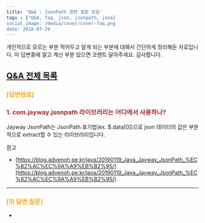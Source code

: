 ```yaml
---
title: 'Q&A : JsonPath 관련 질문 모음'
tags : ["Q&A, faq, json, jsonpath, java]
social_image: /media/cover/cover-faq.png
date: 2018-07-29
---
```


개인적으로 모르는 부분 적어두고 알게 되는 부분에 대해서 간단하게 정리해둔 자료입니다.
미 답변중에 알고 계신 부분 있으면 코멘트 달아주세요. 감사합니다.

## [Q&A 전체 목록](https://blog.advenoh.pe.kr/java/QA-%EA%B0%9C%EB%B0%9C%EA%B4%80%EB%A0%A8-%EC%A7%88%EB%AC%B8-%EB%AA%A8%EC%9D%8C/)


### <span style="color:orange">[답변완료]</span>

### <span style="color:brown">1. com.jayway.jsonpath 라이브러리는 어디에서 사용하나?</span>

Jayway JsonPath는 JsonPath 표기법(ex. $.data[0])으로 json 데이터의 값은 부분적으로 extract할 수 있는 라이브러리입니다.

참고
* [https://blog.advenoh.pe.kr/java/20190119_Java_Jayway_JsonPath_%EC%82%AC%EC%9A%A9%EB%B2%95/](https://blog.advenoh.pe.kr/java/20190119_Java_Jayway_JsonPath_%EC%82%AC%EC%9A%A9%EB%B2%95/)

- - - -
### <span style="color:orange">[미 답변 질문]</span>
-

